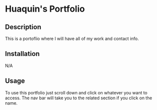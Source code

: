 # Huaquin's Portfolio

## Description

This is a portoflio where I will have all of my work and contact info.

## Installation

N/A

## Usage

To use this portfolio just scroll down and click on whatever you want to access. The nav bar will take you to the related section if you click on the name.